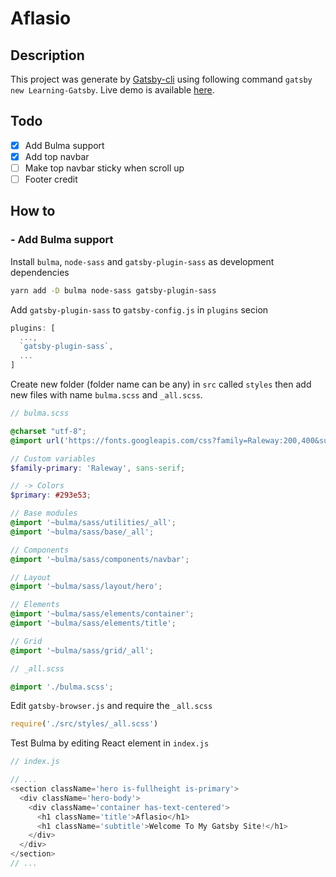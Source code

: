 # Aflasio 

## Description

<!-- TODO: Add project description here -->

This project was generate by [Gatsby-cli](https://www.npmjs.com/package/gatsby-cli) using following command `gatsby new Learning-Gatsby`. Live demo is available [here](https://learninggatsbyjs.netlify.com/).

## Todo

- [x] Add Bulma support
- [x] Add top navbar
- [ ] Make top navbar sticky when scroll up
- [ ] Footer credit

## How to

### - Add Bulma support

Install `bulma`, `node-sass` and `gatsby-plugin-sass` as development dependencies

```bash
yarn add -D bulma node-sass gatsby-plugin-sass
```

Add `gatsby-plugin-sass` to `gatsby-config.js` in `plugins` secion

```js
plugins: [
  ...,
  `gatsby-plugin-sass`,
  ...
]
```

Create new folder (folder name can be any) in `src` called `styles` then add new files with name `bulma.scss` and `_all.scss`.

```scss
// bulma.scss

@charset "utf-8";
@import url('https://fonts.googleapis.com/css?family=Raleway:200,400&subset=latin-ext');

// Custom variables
$family-primary: 'Raleway', sans-serif;

// -> Colors
$primary: #293e53;

// Base modules
@import '~bulma/sass/utilities/_all';
@import '~bulma/sass/base/_all';

// Components
@import '~bulma/sass/components/navbar';

// Layout
@import '~bulma/sass/layout/hero';

// Elements
@import '~bulma/sass/elements/container';
@import '~bulma/sass/elements/title';

// Grid
@import '~bulma/sass/grid/_all';
```

```scss
// _all.scss

@import './bulma.scss';
```

Edit `gatsby-browser.js` and require the `_all.scss`

```js
require('./src/styles/_all.scss')
```

Test Bulma by editing React element in `index.js`

```js
// index.js

// ...
<section className='hero is-fullheight is-primary'>
  <div className='hero-body'>
    <div className='container has-text-centered'>
      <h1 className='title'>Aflasio</h1>
      <h1 className='subtitle'>Welcome To My Gatsby Site!</h1>
    </div>
  </div>
</section>
// ...
```

